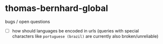 # thomas-bernhard-global

bugs / open questions

- [ ] how should languages be encoded in urls (queries with special characters like `portuguese (brazil)` are currently also broken/unreliable)
